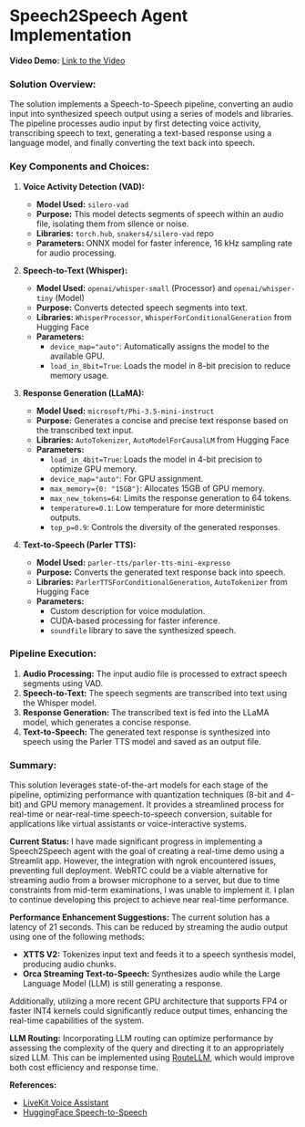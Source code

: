 # Speech2Speech Agent Implementation

**Video Demo:**
[Link to the Video](https://drive.google.com/file/d/1ymxYmA2lvG2fvs3zlgKa4WgLlf9dtXSA/view?usp=sharing)

### Solution Overview:

The solution implements a Speech-to-Speech pipeline, converting an audio input into synthesized speech output using a series of models and libraries. The pipeline processes audio input by first detecting voice activity, transcribing speech to text, generating a text-based response using a language model, and finally converting the text back into speech.

### Key Components and Choices:

1. **Voice Activity Detection (VAD):**
   - **Model Used:** `silero-vad`
   - **Purpose:** This model detects segments of speech within an audio file, isolating them from silence or noise.
   - **Libraries:** `torch.hub`, `snakers4/silero-vad` repo
   - **Parameters:** ONNX model for faster inference, 16 kHz sampling rate for audio processing.

2. **Speech-to-Text (Whisper):**
   - **Model Used:** `openai/whisper-small` (Processor) and `openai/whisper-tiny` (Model)
   - **Purpose:** Converts detected speech segments into text.
   - **Libraries:** `WhisperProcessor`, `WhisperForConditionalGeneration` from Hugging Face
   - **Parameters:**
     - `device_map="auto"`: Automatically assigns the model to the available GPU.
     - `load_in_8bit=True`: Loads the model in 8-bit precision to reduce memory usage.

3. **Response Generation (LLaMA):**
   - **Model Used:** `microsoft/Phi-3.5-mini-instruct`
   - **Purpose:** Generates a concise and precise text response based on the transcribed text input.
   - **Libraries:** `AutoTokenizer`, `AutoModelForCausalLM` from Hugging Face
   - **Parameters:**
     - `load_in_4bit=True`: Loads the model in 4-bit precision to optimize GPU memory.
     - `device_map="auto"`: For GPU assignment.
     - `max_memory={0: "15GB"}`: Allocates 15GB of GPU memory.
     - `max_new_tokens=64`: Limits the response generation to 64 tokens.
     - `temperature=0.1`: Low temperature for more deterministic outputs.
     - `top_p=0.9`: Controls the diversity of the generated responses.

4. **Text-to-Speech (Parler TTS):**
   - **Model Used:** `parler-tts/parler-tts-mini-expresso`
   - **Purpose:** Converts the generated text response back into speech.
   - **Libraries:** `ParlerTTSForConditionalGeneration`, `AutoTokenizer` from Hugging Face
   - **Parameters:**
     - Custom description for voice modulation.
     - CUDA-based processing for faster inference.
     - `soundfile` library to save the synthesized speech.

### Pipeline Execution:
1. **Audio Processing:** The input audio file is processed to extract speech segments using VAD.
2. **Speech-to-Text:** The speech segments are transcribed into text using the Whisper model.
3. **Response Generation:** The transcribed text is fed into the LLaMA model, which generates a concise response.
4. **Text-to-Speech:** The generated text response is synthesized into speech using the Parler TTS model and saved as an output file.

### Summary:
This solution leverages state-of-the-art models for each stage of the pipeline, optimizing performance with quantization techniques (8-bit and 4-bit) and GPU memory management. It provides a streamlined process for real-time or near-real-time speech-to-speech conversion, suitable for applications like virtual assistants or voice-interactive systems.

**Current Status:**
I have made significant progress in implementing a Speech2Speech agent with the goal of creating a real-time demo using a Streamlit app. However, the integration with ngrok encountered issues, preventing full deployment. WebRTC could be a viable alternative for streaming audio from a browser microphone to a server, but due to time constraints from mid-term examinations, I was unable to implement it. I plan to continue developing this project to achieve near real-time performance.

**Performance Enhancement Suggestions:**
The current solution has a latency of 21 seconds. This can be reduced by streaming the audio output using one of the following methods:
- **XTTS V2:** Tokenizes input text and feeds it to a speech synthesis model, producing audio chunks.
- **Orca Streaming Text-to-Speech:** Synthesizes audio while the Large Language Model (LLM) is still generating a response.

Additionally, utilizing a more recent GPU architecture that supports FP4 or faster INT4 kernels could significantly reduce output times, enhancing the real-time capabilities of the system.

**LLM Routing:**
Incorporating LLM routing can optimize performance by assessing the complexity of the query and directing it to an appropriately sized LLM. This can be implemented using [RouteLLM](https://github.com/lm-sys/RouteLLM), which would improve both cost efficiency and response time.

**References:**
- [LiveKit Voice Assistant](https://github.com/livekit/agents/tree/main/examples/voice-assistant)
- [HuggingFace Speech-to-Speech](https://github.com/huggingface/speech-to-speech)
